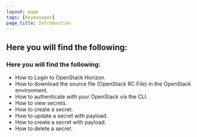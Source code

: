```yaml
---
layout: page
tags: [Keymanager]
page_title: Introduction
---
```

## Here you will find the following:

### Here you will find the following:

-	How to Login to OpenStack Horizon.
- How to download the source file (OpenStack RC File) in the OpenStack environment.
-	How to authenticate with your OpenStack via the CLI.
-	How to view secrets.
-	How to create a secret.
-	How to update a secret with payload.
-	How to create a secret with payload.
-	How to delete a secret.
